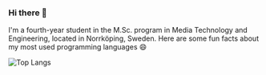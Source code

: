 ### Hi there 👋

I'm a fourth-year student in the M.Sc. program in Media Technology and Engineering, located in Norrköping, Sweden. Here are some fun facts about my most used programming languages 😄

![Top Langs](https://github-readme-stats.vercel.app/api/top-langs/?username=anuraghazra&layout=compact)

<!--
**rasmussvala/rasmussvala** is a ✨ _special_ ✨ repository because its `README.md` (this file) appears on your GitHub profile.

Here are some ideas to get you started:

- 🔭 I’m currently working on ...
- 🌱 I’m currently learning ...
- 👯 I’m looking to collaborate on ...
- 🤔 I’m looking for help with ...
- 💬 Ask me about ...
- 📫 How to reach me: ...
- 😄 Pronouns: ...
- ⚡ Fun fact: ...
-->
